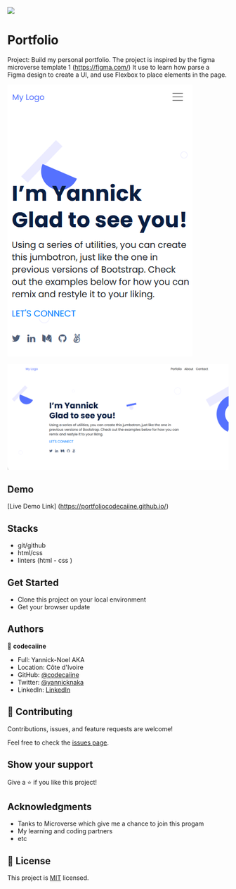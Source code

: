 ![](https://img.shields.io/badge/Microverse-blueviolet)

# Portfolio 

Project: Build my personal portfolio.
The project is inspired by the figma microverse template 1 (https://figma.com/)
It use to learn how parse a Figma design to create a UI, and use Flexbox to place elements in the page.

![screenshot](./portfolio-mobile.PNG)

![screenshot](./portfolio-web.PNG)
 

## Demo 

[Live Demo Link] (https://portfoliocodecaiine.github.io/)
 
## Stacks

- git/github
- html/css
- linters (html - css )

## Get Started

- Clone this project on your local environment 
- Get your browser update 



## Authors

👤 **codecaiine**

- Full: Yannick-Noel AKA
- Location: Côte d'Ivoire
- GitHub: [@codecaiine](https://github.com/codecaiine)
- Twitter: [@yannicknaka](https://twitter.com/yannicknaka)
- LinkedIn: [LinkedIn](https://www.linkedin.com/in/yannick-no%C3%ABl-aka/)


## 🤝 Contributing

Contributions, issues, and feature requests are welcome!

Feel free to check the [issues page](../../issues/).

## Show your support

Give a ⭐️ if you like this project!

## Acknowledgments

- Tanks to Microverse which give me a chance to join this progam
- My learning and coding partners
- etc

## 📝 License

This project is [MIT](./MIT.md) licensed.
